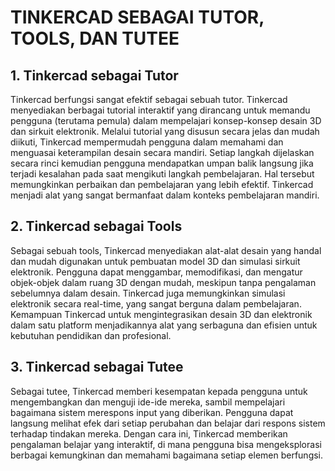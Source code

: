 # TINKERCAD SEBAGAI TUTOR, TOOLS, DAN TUTEE

## 1. Tinkercad sebagai Tutor
Tinkercad berfungsi sangat efektif sebagai sebuah tutor. Tinkercad menyediakan berbagai tutorial interaktif yang dirancang untuk memandu pengguna (terutama pemula) dalam mempelajari konsep-konsep desain 3D dan sirkuit elektronik. Melalui tutorial yang disusun secara jelas dan mudah diikuti, Tinkercad mempermudah pengguna dalam memahami dan menguasai keterampilan desain secara mandiri. Setiap langkah dijelaskan secara rinci kemudian pengguna mendapatkan umpan balik langsung jika terjadi kesalahan pada saat mengikuti langkah pembelajaran. Hal tersebut memungkinkan perbaikan dan pembelajaran yang lebih efektif. Tinkercad menjadi alat yang sangat bermanfaat dalam konteks pembelajaran mandiri.

## 2. Tinkercad sebagai Tools
Sebagai sebuah tools, Tinkercad menyediakan alat-alat desain yang handal dan mudah digunakan untuk pembuatan model 3D dan simulasi sirkuit elektronik. Pengguna dapat menggambar, memodifikasi, dan mengatur objek-objek dalam ruang 3D dengan mudah, meskipun tanpa pengalaman sebelumnya dalam desain. Tinkercad juga memungkinkan simulasi elektronik secara real-time, yang sangat berguna dalam pembelajaran. Kemampuan Tinkercad untuk mengintegrasikan desain 3D dan elektronik dalam satu platform menjadikannya alat yang serbaguna dan efisien untuk kebutuhan pendidikan dan profesional.

## 3. Tinkercad sebagai Tutee
Sebagai tutee, Tinkercad memberi kesempatan kepada pengguna untuk mengembangkan dan menguji ide-ide mereka, sambil mempelajari bagaimana sistem merespons input yang diberikan. Pengguna dapat langsung melihat efek dari setiap perubahan dan belajar dari respons sistem terhadap tindakan mereka. Dengan cara ini, Tinkercad memberikan pengalaman belajar yang interaktif, di mana pengguna bisa mengeksplorasi berbagai kemungkinan dan memahami bagaimana setiap elemen berfungsi.

